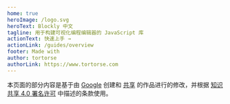 ```yaml
---
home: true
heroImage: /logo.svg
heroText: Blockly 中文
tagline: 用于构建可视化编程编辑器的 JavaScript 库
actionText: 快速上手 →
actionLink: /guides/overview
footer: Made with
author: tortorse
authorLink: https://www.tortorse.com
---
```


本页面的部分内容是基于由 [Google](https://developers.google.com/readme/policies) 创建和 [共享](共享的) 的作品进行的修改，并根据 [知识共享 4.0 署名许可](https://creativecommons.org/licenses/by/4.0/) 中描述的条款使用。